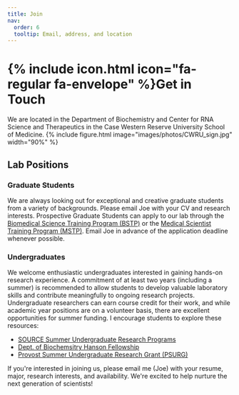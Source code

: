 ```yaml
---
title: Join
nav:
  order: 6
  tooltip: Email, address, and location
---
```


# {% include icon.html icon="fa-regular fa-envelope" %}Get in Touch

We are located in the Department of Biochemistry and Center for RNA Science and Therapeutics in the Case Western Reserve University School of Medicine. 
{%
  include figure.html
  image="images/photos/CWRU_sign.jpg"
  width="90%"
%}

## Lab Positions
### Graduate Students

We are always looking out for exceptional and creative graduate students from a variety of backgrounds. Please email Joe with your CV and research interests. Prospective Graduate Students can apply to our lab through the [Biomedical Science Training Program (BSTP)](https://case.edu/medicine/bstp) or the [Medical Scientist Training Program (MSTP)](https://case.edu/medicine/mstp/). Email Joe in advance of the application deadline whenever possible.

### Undergraduates

We welcome enthusiastic undergraduates interested in gaining hands-on research experience. A commitment of at least two years (including a summer) is recommended to allow students to develop valuable laboratory skills and contribute meaningfully to ongoing research projects. Undergraduate researchers can earn course credit for their work, and while academic year positions are on a volunteer basis, there are excellent opportunities for summer funding. I encourage students to explore these resources:

- [SOURCE Summer Undergraduate Research Programs](https://case.edu/studentlife/ugresearch/find-programs-and-funding/undergraduate-research-office-funded-programs#Summer)
- [Dept. of Biochemsitry Hanson Fellowship](https://case.edu/medicine/biochemistry/degrees/BA-BS/Hanson-Scholar-Program)
- [Provost Summer Undergraduate Research Grant (PSURG)](https://case.edu/studentlife/ugresearch/find-programs-and-funding/undergraduate-research-office-funded-programs/provost-summer)

If you're interested in joining us, please email me (Joe) with your resume, major, research interests, and availability. We're excited to help nurture the next generation of scientists!
